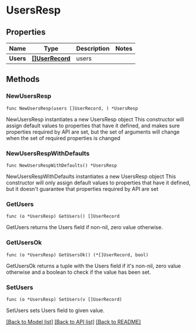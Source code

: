 # UsersResp

## Properties

Name | Type | Description | Notes
------------ | ------------- | ------------- | -------------
**Users** | [**[]UserRecord**](UserRecord.md) | users | 

## Methods

### NewUsersResp

`func NewUsersResp(users []UserRecord, ) *UsersResp`

NewUsersResp instantiates a new UsersResp object
This constructor will assign default values to properties that have it defined,
and makes sure properties required by API are set, but the set of arguments
will change when the set of required properties is changed

### NewUsersRespWithDefaults

`func NewUsersRespWithDefaults() *UsersResp`

NewUsersRespWithDefaults instantiates a new UsersResp object
This constructor will only assign default values to properties that have it defined,
but it doesn't guarantee that properties required by API are set

### GetUsers

`func (o *UsersResp) GetUsers() []UserRecord`

GetUsers returns the Users field if non-nil, zero value otherwise.

### GetUsersOk

`func (o *UsersResp) GetUsersOk() (*[]UserRecord, bool)`

GetUsersOk returns a tuple with the Users field if it's non-nil, zero value otherwise
and a boolean to check if the value has been set.

### SetUsers

`func (o *UsersResp) SetUsers(v []UserRecord)`

SetUsers sets Users field to given value.



[[Back to Model list]](../README.md#documentation-for-models) [[Back to API list]](../README.md#documentation-for-api-endpoints) [[Back to README]](../README.md)


